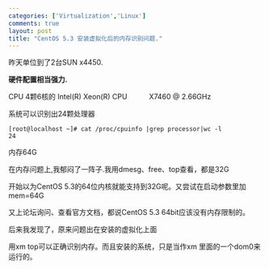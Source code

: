 ```yaml
--- 
categories: ['Virtualization','Linux']
comments: true
layout: post
title: "CentOS 5.3 安装虚拟化后的内存识别问题."
---
```


昨天单位到了2台SUN x4450.

**硬件配置相当强力.**

CPU 4颗6核的 Intel(R) Xeon(R) CPU           X7460 @ 2.66GHz

系统可以识别出24颗处理器

```
[root@localhost ~]# cat /proc/cpuinfo |grep processor|wc -l
24
```

内存64G 

在内存问题上,我郁闷了一阵子.我用dmesg、free、top查看，都是32G

开始以为CentOS 5.3的64位内核就能支持到32G呢。又尝试在启动参数里加mem=64G

又上论坛询问、查看官方文档，都说CentOS 5.3 64bit应该没有内存限制的。

后来我发现了，原来问题出在安装的虚拟化上面

用xm top可以正确识别内存。而且安装的系统，只是当作xm 里面的一个dom0来运行的。

